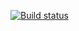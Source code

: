 [![Build status](https://ci.appveyor.com/api/projects/status/e3k5oc8gipn1gprb/branch/master?svg=true)](https://ci.appveyor.com/project/IrinaNetology/selenium/branch/master)
